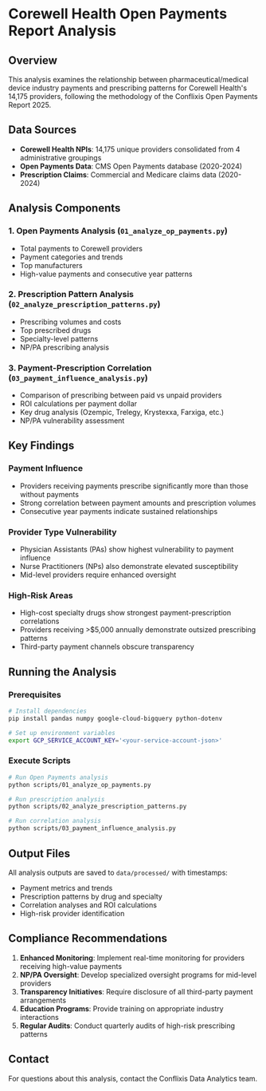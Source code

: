 # Corewell Health Open Payments Report Analysis

## Overview
This analysis examines the relationship between pharmaceutical/medical device industry payments and prescribing patterns for Corewell Health's 14,175 providers, following the methodology of the Conflixis Open Payments Report 2025.

## Data Sources
- **Corewell Health NPIs**: 14,175 unique providers consolidated from 4 administrative groupings
- **Open Payments Data**: CMS Open Payments database (2020-2024)
- **Prescription Claims**: Commercial and Medicare claims data (2020-2024)

## Analysis Components

### 1. Open Payments Analysis (`01_analyze_op_payments.py`)
- Total payments to Corewell providers
- Payment categories and trends
- Top manufacturers
- High-value payments and consecutive year patterns

### 2. Prescription Pattern Analysis (`02_analyze_prescription_patterns.py`)  
- Prescribing volumes and costs
- Top prescribed drugs
- Specialty-level patterns
- NP/PA prescribing analysis

### 3. Payment-Prescription Correlation (`03_payment_influence_analysis.py`)
- Comparison of prescribing between paid vs unpaid providers
- ROI calculations per payment dollar
- Key drug analysis (Ozempic, Trelegy, Krystexxa, Farxiga, etc.)
- NP/PA vulnerability assessment

## Key Findings

### Payment Influence
- Providers receiving payments prescribe significantly more than those without payments
- Strong correlation between payment amounts and prescription volumes
- Consecutive year payments indicate sustained relationships

### Provider Type Vulnerability
- Physician Assistants (PAs) show highest vulnerability to payment influence
- Nurse Practitioners (NPs) also demonstrate elevated susceptibility
- Mid-level providers require enhanced oversight

### High-Risk Areas
- High-cost specialty drugs show strongest payment-prescription correlations
- Providers receiving >$5,000 annually demonstrate outsized prescribing patterns
- Third-party payment channels obscure transparency

## Running the Analysis

### Prerequisites
```bash
# Install dependencies
pip install pandas numpy google-cloud-bigquery python-dotenv

# Set up environment variables
export GCP_SERVICE_ACCOUNT_KEY='<your-service-account-json>'
```

### Execute Scripts
```bash
# Run Open Payments analysis
python scripts/01_analyze_op_payments.py

# Run prescription analysis
python scripts/02_analyze_prescription_patterns.py

# Run correlation analysis
python scripts/03_payment_influence_analysis.py
```

## Output Files
All analysis outputs are saved to `data/processed/` with timestamps:
- Payment metrics and trends
- Prescription patterns by drug and specialty
- Correlation analyses and ROI calculations
- High-risk provider identification

## Compliance Recommendations

1. **Enhanced Monitoring**: Implement real-time monitoring for providers receiving high-value payments
2. **NP/PA Oversight**: Develop specialized oversight programs for mid-level providers
3. **Transparency Initiatives**: Require disclosure of all third-party payment arrangements
4. **Education Programs**: Provide training on appropriate industry interactions
5. **Regular Audits**: Conduct quarterly audits of high-risk prescribing patterns

## Contact
For questions about this analysis, contact the Conflixis Data Analytics team.